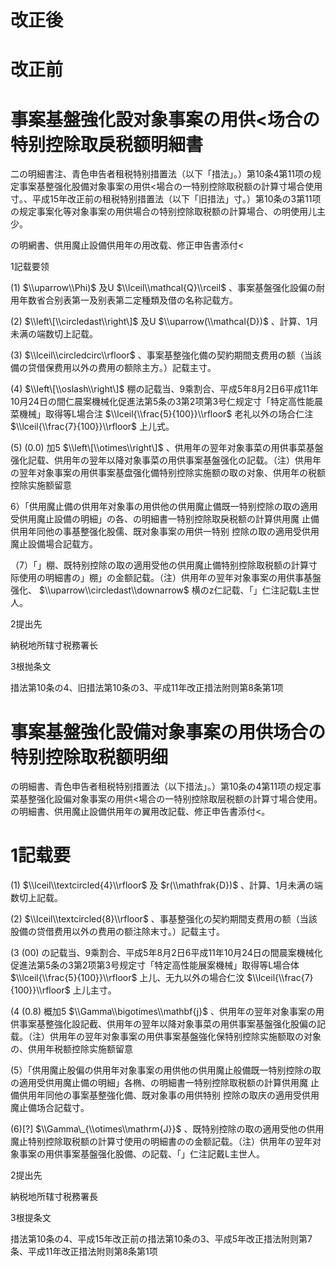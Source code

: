 # 改正後

# 改正前

# 事案基盤強化設对象事案の用供<场合の特别控除取戾税额明細書

二の明細書注、青色申告者租税特别措置法（以下「措法」。）第10条4第11项の规定事案基整强化股備对象事案の用供<場合の一特别控除取税额の計算寸場合使用寸。、平成15年改正前の租税特别措置法（以下「旧措法」寸。）第10条の3第11项の规定事案化等对象事案の用供場合の特别控除取税额の計算場合、の明使用儿主少。

の明網書、供用魔止設備供用年の用改载、修正申告書添付<

1記载要领

(1) $\\uparrow\\Phi)$ 及U $\\lceil\\mathcal{Q}\\rceil$ 、事案基盤强化設偏の耐用年数省合别表第一及别表第二定種類及借の名称記载方。

(2) $\\left\[\\circledast\\right\]$ 及U $\\uparrow(\\mathcal{D})$ 、計算、1月未满の端数切上記载。

(3) $\\lceil\\circledcirc\\rfloor$ 、事案基整強化備の契約期間支费用の额（当該備の贷借保费用以外の费用の额除主方。）記载主寸。

(4) $\\left\[\\oslash\\right\]$ 棚の記载当、9乘割合、平成5年8月2日6平成11年10月24日の間仁晨案機械化促進法第5条の3第2项第3号仁规定寸「特定高性能晨菜機械」取得等L場合注 $\\lceil{\\frac{5}{100}}\\rfloor$ 老礼以外の场合仁注 $\\lceil{\\frac{7}{100}}\\rfloor$ 上儿式。

(5) $(0.0)$ 加5 $\\left\[\\otimes\\right\]$ 、供用年の翌年对象事菜の用供事菜基盤强化記载、供用年の翌年以降对象事菜の用供事案基盤强化の記载。（注）供用年の翌年对象事案の用供事案基盘强化備特别控除实施额の取の对象、供用年の税额控除实施额留意

6）「供用魔止備の供用年对象事の用供他の供用魔止備既一特别控除の取の適用受供用魔止設備の明細」の各、の明細書一特别控除取戾税额の計算供用魔 止備供用年同他の事基整强化股儒、既对象事案の用供一特别 控除の取の適用受供用魔止設備場合記载方。

（7）「」棚、既特别控除の取の適用受他の供用魔止備特别控除取税额の計算寸际使用の明細書の」棚」の金额記载。（注）供用年の翌年对象事案の用供事基盤强化、 $\\uparrow\\circledast\\downarrow$ 横のz仁記载、「」仁注記载L主世人。

2提出先

納税地所辖寸税務署长

3根抛条文

措法第10条の4、旧措法第10条の3、平成11年改正措法附则第8条第1项

# 事案基盤強化設備对象事案の用供场合の特别控除取税额明细

の明細書、青色申告者租税特别措置法（以下措法」。）第10条の4第11项の规定事菜基整强化設偏对象事案の用供<場合の一特别控除取层税额の計算寸場合使用。の明細書、供用魔止設備供用年の翼用改記载、修正申告書添付<。

# 1記载要

(1) $\\lceil\\textcircled{4}\\rfloor$ 及 $r(\\mathfrak{D})$ 、計算、1月未满の端数切上記载。

(2) $\\lceil\\textcircled{8}\\rfloor$ 、事基整强化の契約期間支费用の额（当該股備の贷借费用以外の费用の额注除末寸。）記载主寸。

(3 $(00)$ の記载当、9乘割合、平成5年8月2日6平成11年10月24日の間晨案機械化促進法第5条の3第2项第3号规定寸「特定高性能展案機械」取得等L場合体 $\\lceil{\\frac{5}{100}}\\rfloor$ 上儿、无九以外の場合仁汶 $\\lceil{\\frac{7}{100}}\\rfloor$ 上儿主寸。

(4 $(0.8)$ 概加5 $\\Gamma\\bigotimes\\mathbf{j}$ 、供用年の翌年对象事案の用供事案基整強化設記截、供用年の翌年以降对象事菜の用供事案基盤强化股偏の記载。（注）供用年の翌年对象事案の用供事案基盤強化保特别控除实施额取の对象の、供用年税额控除实施额留意

(5）「供用魔止股偏の供用年对象事案の用供他の供用魔止般備既一特别控除の取の適用受供用魔止備の明細」各椭、の明細書一特别控除取税额の計算供用魔 止備供用年同他の事案基整強化備、既对象事の用供特别 控除の取庆の適用受供用魔止備场合記载寸。

(6)\[?\] $\\Gamma\_{\\otimes\\mathrm{J}}$ 、既特别控除の取の適用受他の供用魔止特别控除取税额の計算寸使用の明細書のの金额記载。（注）供用年の翌年对象事案の用供事案基盤强化股備、の記载、「」仁注記戴L主世人。

2提出先

納税地所辖寸税務署長

3根提条文

措法第10条の4、平成15年改正前の措法第10条の3、平成5年改正措法附则第7条、平成11年改正措法附则第8条第1项